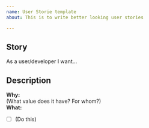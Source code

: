 ```yaml
---
name: User Storie template
about: This is to write better looking user stories

---
```


## Story

As a user/developer I want...

## Description

**Why:**  
(What value does it have? For whom?)  
**What:**
 - [ ] (Do this)
